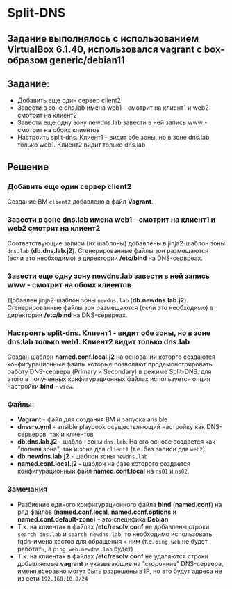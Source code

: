 # Split-DNS

## Задание выполнялось с использованием VirtualBox 6.1.40, использовался vagrant с box-образом generic/debian11

## Задание:
- Добавить еще один сервер client2  
- Завести в зоне dns.lab имена web1 - смотрит на клиент1 и web2 смотрит на клиент2  
- Завести еще одну зону newdns.lab завести в ней запись www - смотрит на обоих клиентов  
- Настроить split-dns. Клиент1 - видит обе зоны, но в зоне dns.lab только web1. Клиент2 видит только dns.lab  

## Решение  
### Добавить еще один сервер client2  
Создание ВМ `client2` добавлено в файл **Vagrant**.  

### Завести в зоне dns.lab имена web1 - смотрит на клиент1 и web2 смотрит на клиент2  
Соответствующие записи (их шаблоны) добавлены в jinja2-шаблон зоны `dns.lab` (**db.dns.lab.j2**). Сгенерированные файлы зон размещаются (если это необходимо) в директории **/etc/bind** на DNS-сервреах.  

### Завести еще одну зону newdns.lab завести в ней запись www - смотрит на обоих клиентов
Добавлен jinja2-шаблон зоны `newdns.lab` (**db.newdns.lab.j2**). Сгенерированные файлы зон размещаются (если это необходимо) в директории **/etc/bind** на DNS-сервреах. 

### Настроить split-dns. Клиент1 - видит обе зоны, но в зоне dns.lab только web1. Клиент2 видит только dns.lab
Создан шаблон **named.conf.local.j2** на основании которго создаются конфигурационные файлы которые позволяют продемонстрировать работу DNS-сервера (Primary и Secondary) в режиме Split-DNS. для этого в полученных конфигурационных файлах используется опция настройки **bind** - `view`.

### Файлы:
- **Vagrant** - файл для создания ВМ и запуска ansible
- **dnssrv.yml** - ansible playbook осуществляющий настройку как DNS-серверов, так и клиентов
- **db.dns.lab.j2** - шаблон зоны `dns.lab`. На его основе создается как "полная зона", так и зона для `client1` (т.е. без записи для `web2`)
- **db.newdns.lab.j2** - шаблон зоны `newdns.lab`
- **named.conf.local.j2** - шаблон на базе которого создается конфигурационный файл **named.conf.local** на `ns01` и `ns02`.

### Замечания
- Разбиение единого конфигурационного файла **bind** (**named.conf**) на ряд файлов (**named.conf.local**, **named.conf.options** и **named.conf.default-zone**) - это специфика **Debian**
- Т.к. на клиентах в файлах **/etc/resolv.conf** не добавлены строки `search dns.lab` и `search newdns.lab`, то необходимо использовать fqdn-имена хостов для обращения к ним (т.е. `ping web` не будет работать, а `ping web.newdns.lab` будет)
- Т.к. на клиентах  в файлах **/etc/resolv.conf**  не удаляются строки добавляемые **vagrant** и указывающие на "сторонние" DNS-сервера, именя всеравно могут быть разрешены в IP, но это будут адреса не из сети `192.168.10.0/24`
